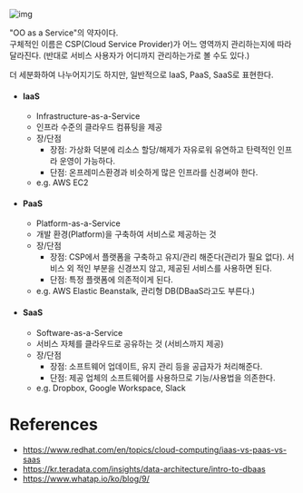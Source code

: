 
![img](https://www.redhat.com/rhdc/managed-files/iaas-paas-saas-diagram5.1-1638x1046.png)

"OO as a Service"의 약자이다.    
구체적인 이름은 CSP(Cloud Service Provider)가 어느 영역까지 관리하는지에 따라 달라진다. (반대로 서비스 사용자가 어디까지 관리하는가로 볼 수도 있다.)

더 세분화하여 나누어지기도 하지만,  일반적으로 IaaS, PaaS, SaaS로 표현한다.

- #### IaaS
	- Infrastructure-as-a-Service
	- 인프라 수준의 클라우드 컴퓨팅을 제공
	- 장/단점
		- 장점: 가상화 덕분에 리소스 할당/해제가 자유로워 유연하고 탄력적인 인프라 운영이 가능하다.
		- 단점: 온프레미스환경과 비슷하게 많은 인프라를 신경써야 한다.
	- e.g. AWS EC2
- #### PaaS
	- Platform-as-a-Service
	- 개발 환경(Platform)을 구축하여 서비스로 제공하는 것
	- 장/단점
		- 장점: CSP에서 플랫폼을 구축하고 유지/관리 해준다(관리가 필요 없다). 서비스 외 적인 부분을 신경쓰지 않고, 제공된 서비스를 사용하면 된다.
		- 단점: 특정 플랫폼에 의존적이게 된다.
	- e.g. AWS Elastic Beanstalk, 관리형 DB(DBaaS라고도 부른다.)
- #### SaaS
	- Software-as-a-Service
	- 서비스 자체를 클라우드로 공유하는 것 (서비스까지 제공)
	- 장/단점
		- 장점: 소프트웨어 업데이트, 유지 관리 등을 공급자가 처리해준다.
		- 단점: 제공 업체의 소프트웨어를 사용하므로 기능/사용법을 의존한다.
	- e.g. Dropbox, Google Workspace, Slack

# References
- https://www.redhat.com/en/topics/cloud-computing/iaas-vs-paas-vs-saas
- https://kr.teradata.com/insights/data-architecture/intro-to-dbaas
- https://www.whatap.io/ko/blog/9/




